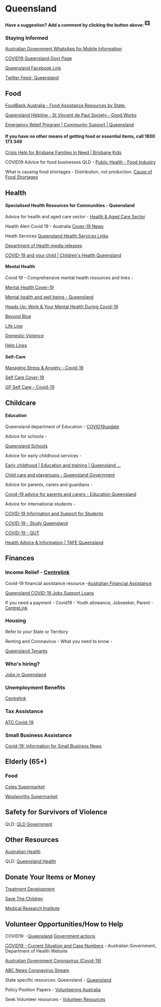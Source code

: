# Queensland

**Have a suggestion? Add a comment by clicking the button above:**![](../.gitbook/assets/0%20%284%29.png)

### Staying Informed

[Australian Government WhatsApp for Mobile Information](http://aus.gov.au/whatsapp)

[COVID19 Queensland Govt Page](https://www.covid19.qld.gov.au/)

[Queensland Facebook Link](https://smartjobs.qld.gov.au/jobtools/jncustomsearch.jobsearch?in_organid=14904)

[Twitter Feed- Queensland](https://twitter.com/healthgovau)

## Food

[FoodBank Australia - Food Assistance Resources by State.](https://www.foodbank.org.au/homepage/who-we-help/individuals/?state=wa)

[Queensland Helpline - St Vincent de Paul Society - Good Works](https://www.vinnies.org.au/page/Find_Help/QLD/Services/Brisbane_Helpline/)

[Emergency Releif Program \| Community Support \| Queensland](https://www.qld.gov.au/community/cost-of-living-support/emergency-relief-program)

#### **If you have no other means of getting food or essential items, call 1800 173 349**

[Crisis Help for Brisbane Families in Need \| Brisbane Kids](https://www.brisbanekids.com.au/crisis-help-brisbane-families-need/)

COVID19 Advice for food businesses QLD - [Public Health - Food Industry](https://www.safefood.qld.gov.au/newsroom/covid-19-advice-for-food-businesses/)

What is causing food shortages - Distribution, not production. [Cause of Food Shortages](https://www.abc.net.au/news/2020-03-19/coronavirus-distribution-problems-for-supermarket-suppliers/12066684)

## Health

#### Specialised Health Resources for Communities - **Queensland**

Advice for health and aged care sector - [Health & Aged Care Sector](https://www.health.gov.au/news/health-alerts/novel-coronavirus-2019-ncov-health-alert/coronavirus-covid-19-advice-for-the-health-and-aged-care-sector)

Health Alert Covid 19 - Australia [Cover-19 News](https://www.health.gov.au/news/health-alerts/novel-coronavirus-2019-ncov-health-alert)

Heath Services [Queensland Health Services Links](https://www.health.qld.gov.au/)

[Department of Health media releases](https://www.health.qld.gov.au/news-events/doh-media-releases)

[COVID-19 and your child \| Children's Health Queensland](https://www.childrens.health.qld.gov.au/covid-19/)

#### Mental Health

Covid 19 - Comprehensive mental health resources and links -

[Mental Health Cover-19](https://www.phoenixaustralia.org/coronavirus-covid-19/)

[Mental health and well being - Queensland](https://www.qld.gov.au/health/mental-health)

[Heads Up: Work & Your Mental Health During Covid-19](https://www.headsup.org.au/your-mental-health/work-and-your-mental-health-during-the-coronavirus-outbreak?fbclid=IwAR3U2c0c9u7gJUYTu0naeDoKC9vT2luyinfD2Sg0cl96-Yl-Pk8fQnt8Jf8)

[Beyond Blue](https://www.beyondblue.org.au/)

[Life Line](https://www.lifeline.org.au/)

[Domestic Violence](http://whiteribbon.org.au/)

[Help Lines](https://www.qld.gov.au/community/getting-support-health-social-issue/support-victims-abuse/domestic-family-violence/helplines)

#### Self-Care

[Managing Stress & Anxiety - Covid-19](https://services.unimelb.edu.au/counsel/resources/wellbeing/coronavirus-covid-19-managing-stress-and-anxiety)

[Self Care Cover-19](https://www.orygen.org.au/About/Responding-to-the-COVID-19-outbreak/For-young-people-and-families/Self-care-during-the-COVID-19-outbreak)

[GP Self Care - Covid-19](https://westvicphn.com.au/about-us/latest-news/self-care-for-gps-in-the-time-of-covid-19/)

## Childcare

#### Education

Queensland department of Education - [COVID19update](https://qed.qld.gov.au/about-us/news-and-media/novel-coronavirus)

Advice for schools -

[Queensland Schools](https://qed.qld.gov.au/about-us/news-and-media/novel-coronavirus)

Advice for early childhood services -

[Early childhood \| Education and training \| Queensland …](https://www.qld.gov.au/education/earlychildhood)

[Child care and playgroups - Queensland Government](https://www.qld.gov.au/families/babies/childcare)

Advice for parents, carers and guardians -

[Covid-19 advice for parents and carers - Education Queensland](https://education.qld.gov.au/student/Documents/coronavirus-fact-sheet-for-parents-and-carers.PDF)

Advice for international students -

[COVID-19 Information and Support for Students](https://www.choosebrisbane.com.au/study/covid-19-information)

[COVID-19 - Study Queensland](https://www.studyqueensland.qld.gov.au/Live/Student-Support/Information-COVID-19)

[COVID-19 - QUT](https://www.qut.edu.au/additional/coronavirus)

[Health Advice & Information \| TAFE Queensland](https://tafeqld.edu.au/current-students/health-advice.html)

## Finances

### Income Relief - [Centrelink](https://www.centrelink.gov.au/)

Covid-19 financial assistance resource -[Australian Financial Assistance](https://moneysmart.gov.au/covid-19-financial-assistance)

[Queensland COVID-19 Jobs Support Loans](http://www.qrida.qld.gov.au/current-programs/covid-19-business-support/queensland-covid19-jobs-support-scheme)

If you need a payment - Covid19 - Youth allowance, Jobseeker, Parent - [CentreLink](https://www.servicesaustralia.gov.au/individuals/subjects/affected-coronavirus-covid-19/if-you-need-payment-coronavirus-covid-19)

### Housing

Refer to your State or Territory

Renting and Coronavirus - What you need to know -

[Queensland Tenants](https://tenantsqld.org.au/coronavirus-covid-19-information-2/)

### Who's hiring?

[Jobs in Queensland](https://smartjobs.qld.gov.au/jobtools/jncustomsearch.jobsearch?in_organid=14904)

### Unemployment Benefits

[Centrelink](https://www.centrelink.gov.au/)

### Tax Assistance

[ATO Covid-19](https://www.ato.gov.au/individuals/dealing-with-disasters/in-detail/specific-disasters/covid-19/)

### Small Business Assistance

[Covid-19: Information for Small Business News](http://www.ato.gov.au/)

## Elderly \(65+\)

### Food

[Coles Supermarket](https://www.coles.com.au/customernotice)

[Woolworths Supermarket](https://www.woolworthsgroup.com.au/page/media/Latest_News/woolworths-to-introduce-a-dedicated-shopping-hour-for-the-elderly-and-people-with-disability/)

## Safety for Survivors of Violence

QLD: [QLD Government](https://www.qld.gov.au/community/getting-support-health-social-issue/support-victims-abuse/domestic-family-violence/helplines)

## Other Resources

[Australian Health](https://www.health.gov.au/resources/collections/novel-coronavirus-2019-ncov-resources)

QLD: [Queensland Health](https://www.qld.gov.au/health/conditions/health-alerts/coronavirus-covid-19)

## Donate Your Items or Money

[Treatment Development](https://www.rbwhfoundation.com.au/coronavirus-action-fund/)

[Save The Children](https://www.savethechildren.org.au/donate/more-ways-to-give/current-appeals/covid-19-crisis)

[Medical Research Institute](https://www.qimrberghofer.edu.au/coronavirus-donate/)

## Volunteer Opportunities/How to Help

COVID19 - [Queensland](https://www.covid19.qld.gov.au/government-actions) [Government actions](https://www.covid19.qld.gov.au/government-actions)

[COVID19 - Current Situation and Case Numbers](https://www.health.gov.au/news/health-alerts/novel-coronavirus-2019-ncov-health-alert/coronavirus-covid-19-current-situation-and-case-numbers) - Australian Government, Department of Health Website

[Australian Government Coronavirus \(Covid-19\)](https://www.australia.gov.au/?fbclid=IwAR1COwNeE_R1-IIlGFaLPFu0RQLDmefFrwvkTtD3pJpRNKxzLAA2WsrZ6VY)

[ABC News Coronavirus Stream](https://www.abc.net.au/news/story-streams/coronavirus/)

State specific resources: Queensland - [Queensland](https://www.qld.gov.au/health/conditions/health-alerts/coronavirus-covid-19)

Policy Position Papers - [Volunteering Australia](https://www.volunteeringaustralia.org/volunteering-and-covid-19/#/)

Seek Volunteer resources - [Volunteer Resources](https://www.volunteer.com.au/covid-19-update)


